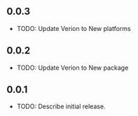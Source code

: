 ## 0.0.3

- TODO: Update Verion to New platforms

## 0.0.2

- TODO: Update Verion to New package

## 0.0.1

- TODO: Describe initial release.
